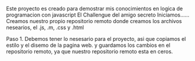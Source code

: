 Este proyecto es creado para demostrar mis conocimientos en logica de programacion con javascript
El Challengue del amigo secreto
Iniciamos......
Creamos nuestro propio repositorio remoto donde creamos los archivos nesearios, 
el .js, .m, .css y .html

Paso 1. Debemos tener lo nesesario para el proyecto, asi que copiamos el estilo y el disemo de la pagina web. y guardamos los cambios en el repositorio remoto, ya que nuestro repositorio remoto esta en ceros.